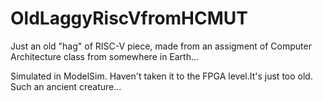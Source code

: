 # OldLaggyRiscVfromHCMUT
Just an old "hag" of RISC-V piece, made from an assigment of Computer Architecture class from somewhere in Earth...

Simulated in ModelSim. Haven't taken it to the FPGA level.It's just too old. Such an ancient creature...
